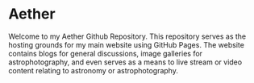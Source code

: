 # Aether
Welcome to my Aether Github Repository. This repository serves as the hosting grounds for my main website using GitHub Pages. The website contains blogs for general discussions, image galleries for astrophotography, and even serves as a means to live stream or video content relating to astronomy or astrophotography.

